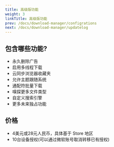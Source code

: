 ```yaml
---
title: 高级版功能
weight: 3
linkTitle: 高级版功能
prev: /docs/download-manager/configrations
next: /docs/download-manager/updatelog
---
```


<!--more-->

## 包含哪些功能?

- 永久删除广告
- 启用多线程下载
- 云同步浏览器收藏夹
- 允许主题跟随系统
- 通配符批量下载
- 嗅探更多文件类型
- 自定义搜索引擎
- 更多未来独占功能

## 价格

- 4美元或28元人民币，具体基于 Store 地区
- 10台设备授权(可以通过微软账号取消转移已有授权)